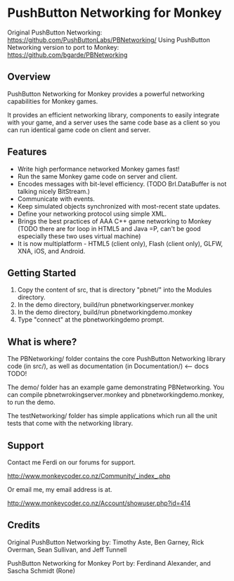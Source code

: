 PushButton Networking for Monkey
================================

Original PushButton Networking: https://github.com/PushButtonLabs/PBNetworking/
Using PushButton Networking version to port to Monkey: https://github.com/bgarde/PBNetworking 

Overview
--------

PushButton Networking for Monkey provides a powerful networking capabilities for
Monkey games.

It provides an efficient networking library, components to easily integrate with
your game, and a server uses the same code base as a client so you can run
identical game code on client and server. 

Features
--------

   * Write high performance networked Monkey games fast!
   * Run the same Monkey game code on server and client. 
   * Encodes messages with bit-level efficiency. (TODO Brl.DataBuffer is not talking nicely BitStream.)
   * Communicate with events.
   * Keep simulated objects synchronized with most-recent state updates.
   * Define your networking protocol using simple XML.
   * Brings the best practices of AAA C++ game networking to Monkey (TODO there are for loop in HTML5 and Java =P, can't be good especially these two uses virtual machine)
   * It is now multiplatform - HTML5 (client only), Flash (client only), GLFW, XNA, iOS, and Android.   

Getting Started
---------------

1. Copy the content of src, that is directory "pbnet/" into the Modules directory.
2. In the demo directory, build/run pbnetworkingserver.monkey
3. In the demo directory, build/run pbnetworkingdemo.monkey
4. Type "connect" at the pbnetworkingdemo prompt.

What is where?
--------------

The PBNetworking/ folder contains the core PushButton Networking library code 
(in src/), as well as documentation (in Documentation/) <-- docs TODO!

The demo/ folder has an example game demonstrating PBNetworking. You
can compile pbnetwrokingserver.monkey and pbnetworkingdemo.monkey, to run the demo.

The testNetworking/ folder has simple applications which run all the unit
tests that come with the networking library.

Support
-------

Contact me Ferdi on our forums for support.

http://www.monkeycoder.co.nz/Community/_index_.php

Or email me, my email address is at.

http://www.monkeycoder.co.nz/Account/showuser.php?id=414

Credits
-------

Original PushButton Networking by: 
   Timothy Aste,
   Ben Garney,
   Rick Overman,
   Sean Sullivan, and
   Jeff Tunnell  

PushButton Networking for Monkey Port by: Ferdinand Alexander, and Sascha Schmidt (Rone)
      